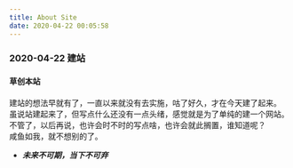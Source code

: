```yaml
---
title: About Site
date: 2020-04-22 00:05:58
---
```


### 2020-04-22 建站
#### 草创本站    
  建站的想法早就有了，一直以来就没有去实施，咕了好久，才在今天建了起来。    
  虽说站建起来了，但写点什么还没有一点头绪，感觉就是为了单纯的建一个网站。    
  不管了，以后再说，也许会时不时的写点啥，也许会就此搁置，谁知道呢？    
  咸鱼如我，就不想别的了。    
* ***未来不可期，当下不可弃***
 
